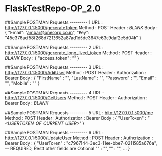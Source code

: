 # FlaskTestRepo-OP_2.0

##Sample POSTMAN Requests --------- 1
URL : http://127.0.0.1:5000/generateToken 
Method : POST
Header : *BLANK*
Body :  {
    "Email": "ambar@onecorp.co.in",
    "Key": "45c376aef58f268d7212652a87ad1d6de3647e63e9daf2e5d04b"
}

##Sample POSTMAN Requests --------- 2
URL : http://127.0.0.1:5000/generate_long_lived_token 
Method : POST
Header : *BLANK*
Body :  {
    "access_token": *"<OBTAINED FROM FIRST THE RESPONSE OF FIRST REQUEST>"*
}

##Sample POSTMAN Requests --------- 3
URL : http://127.0.0.1:5000/AddUser 
Method : POST
Header : Authorization : Bearer *<LONG-LIVE-TOKEN>*
Body :  {
    "FirstName" : "",
    "LastName" : "",
    "Password" : "",
    "Email" : "",
    "Mobile" : ""
}

##Sample POSTMAN Requests --------- 4
URL : http://127.0.0.1:5000/GetUsers 
Method : POST
Header : Authorization : Bearer *<LONG-LIVE-TOKEN>*
Body :  *BLANK*

##Sample POSTMAN Requests --------- 5
URL : http://127.0.0.1:5000/me 
Method : POST
Header : Authorization : Bearer *<LONG-LIVE-TOKEN>*
Body :  {
    "UserToken" : *"<USERTOKEN_OF_CURRENT_USER>"*
}

##Sample POSTMAN Requests --------- 6
URL : http://127.0.0.1:5000/UpdateUser 
Method : POST
Header : Authorization : Bearer *<LONG-LIVE-TOKEN>*
Body :  {
    "UserToken" : "c7967144-3ec3-11ee-bbe7-0211585a676a",     -- REQUIRED, Restt other fields are Optional
    "" : "",
    "" : "", ...
}

